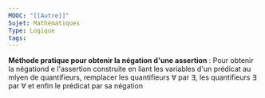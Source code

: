 ```yaml
---
MOOC: "[[Autre]]"
Sujet: Mathématiques
Type: Logique
tags:
---
```

**Méthode pratique pour obtenir la négation d'une assertion** : Pour obtenir la négationd e l'assertion construite en liant les variables d'un prédicat au mlyen de quantifieurs, remplacer les quantifieurs $\forall$ par $\exists$, les quantifieurs $\exists$ par $\forall$ et enfin le prédicat par sa négation